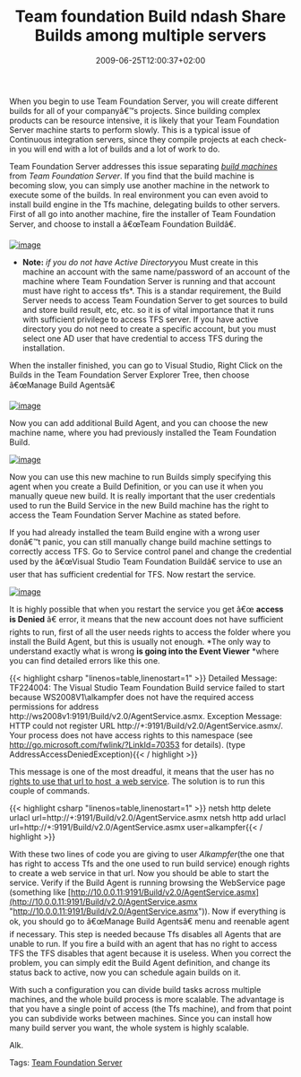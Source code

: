 ﻿---
title: "Team foundation Build ndash Share Builds among multiple servers"
description: ""
date: 2009-06-25T12:00:37+02:00
draft: false
tags: [Software Architecture,Team Foundation Server]
categories: [Software Architecture,Team Foundation Server]
---
When you begin to use Team Foundation Server, you will create different builds for all of your companyâ€™s projects. Since building complex products can be resource intensive, it is likely that your Team Foundation Server machine starts to perform slowly. This is a typical issue of Continuous integration servers, since they compile projects at each check-in you will end with a lot of builds and a lot of work to do.

Team Foundation Server addresses this issue separating *[build machines](http://msdn.microsoft.com/en-us/library/ms181710.aspx)* from *Team Foundation Server*. If you find that the build machine is becoming slow, you can simply use another machine in the network to execute some of the builds. In real environment you can even avoid to install build engine in the Tfs machine, delegating builds to other servers. First of all go into another machine, fire the installer of Team Foundation Server, and choose to install a â€œTeam Foundation Buildâ€.

[![image](https://www.codewrecks.com/blog/wp-content/uploads/2009/06/image-thumb35.png "image")](https://www.codewrecks.com/blog/wp-content/uploads/2009/06/image35.png)

* **Note:** *if you do not have Active Directory*you Must create in this machine an account with the same name/password of an account of the machine where Team Foundation Server is running and that account must have right to access tfs*. This is a standar requirement, the Build Server needs to access Team Foundation Server to get sources to build and store build result, etc, etc. so it is of vital importance that it runs with sufficient privilege to access TFS server. If you have active directory you do not need to create a specific account, but you must select one AD user that have credential to access TFS during the installation.

When the installer finished, you can go to Visual Studio, Right Click on the Builds in the Team Foundation Server Explorer Tree, then choose â€œManage Build Agentsâ€

[![image](https://www.codewrecks.com/blog/wp-content/uploads/2009/06/image-thumb36.png "image")](https://www.codewrecks.com/blog/wp-content/uploads/2009/06/image36.png)

Now you can add additional Build Agent, and you can choose the new machine name, where you had previously installed the Team Foundation Build.

[![image](https://www.codewrecks.com/blog/wp-content/uploads/2009/06/image-thumb37.png "image")](https://www.codewrecks.com/blog/wp-content/uploads/2009/06/image37.png)

Now you can use this new machine to run Builds simply specifying this agent when you create a Build Definition, or you can use it when you manually queue new build. It is really important that the user credentials used to run the Build Service in the new Build machine has the right to access the Team Foundation Server Machine as stated before.

If you had already installed the team Build engine with a wrong user donâ€™t panic, you can still manually change build machine settings to correctly access TFS. Go to Service control panel and change the credential used by the â€œVisual Studio Team Foundation Buildâ€ service to use an user that has sufficient credential for TFS. Now restart the service.

[![image](https://www.codewrecks.com/blog/wp-content/uploads/2009/06/image-thumb38.png "image")](https://www.codewrecks.com/blog/wp-content/uploads/2009/06/image38.png)

It is highly possible that when you restart the service you get â€œ **access is Denied** â€ error, it means that the new account does not have sufficient rights to run, first of all the user needs rights to access the folder where you install the Build Agent, but this is usually not enough. *The only way to understand exactly what is wrong  **is going into the Event Viewer** *where you can find detailed errors like this one.

{{< highlight csharp "linenos=table,linenostart=1" >}}
Detailed Message: TF224004: The Visual Studio Team Foundation Build service failed to start because WS2008V1\alkampfer does not have the required access permissions for address http://ws2008v1:9191/Build/v2.0/AgentService.asmx.
Exception Message: HTTP could not register URL http://+:9191/Build/v2.0/AgentService.asmx/. Your process does not have access rights to this namespace (see http://go.microsoft.com/fwlink/?LinkId=70353 for details). (type AddressAccessDeniedException){{< / highlight >}}

<!-- Code inserted with Steve Dunn's Windows Live Writer Code Formatter Plugin.  http://dunnhq.com -->

This message is one of the most dreadful, it means that the user has no [rights to use that url to host  a web service](http://msdn.microsoft.com/en-us/library/ms733768.aspx). The solution is to run this couple of commands.

{{< highlight csharp "linenos=table,linenostart=1" >}}
netsh http delete urlacl url=http://+:9191/Build/v2.0/AgentService.asmx
netsh http add urlacl url=http://+:9191/Build/v2.0/AgentService.asmx user=alkampfer{{< / highlight >}}

<!-- Code inserted with Steve Dunn's Windows Live Writer Code Formatter Plugin.  http://dunnhq.com -->

With these two lines of code you are giving to user *Alkampfer*(the one that has right to access Tfs and the one used to run build service) enough rights to create a web service in that url. Now you should be able to start the service. Verify if the Build Agent is running browsing the WebService page (something like [http://10.0.0.11:9191/Build/v2.0/AgentService.asmx](http://10.0.0.11:9191/Build/v2.0/AgentService.asmx "http://10.0.0.11:9191/Build/v2.0/AgentService.asmx")). Now if everything is ok, you should go to â€œManage Build Agentsâ€ menu and reenable agent if necessary. This step is needed because Tfs disables all Agents that are unable to run. If you fire a build with an agent that has no right to access TFS the TFS disables that agent because it is useless. When you correct the problem, you can simply edit the Build Agent definition, and change its status back to active, now you can schedule again builds on it.

With such a configuration you can divide build tasks across multiple machines, and the whole build process is more scalable. The advantage is that you have a single point of access (the Tfs machine), and from that point you can subdivide works between machines. Since you can install how many build server you want, the whole system is highly scalable.

Alk.

Tags: [Team Foundation Server](http://technorati.com/tag/Team%20Foundation%20Server)
